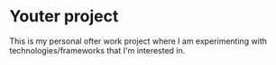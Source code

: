 # Youter project
This is my personal ofter work project where I am experimenting with technologies/frameworks that I'm interested in.